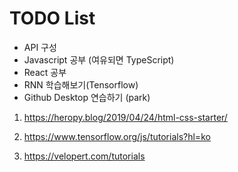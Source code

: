# TODO List

* API 구성
* Javascript 공부 (여유되면 TypeScript)
* React 공부
* RNN 학습해보기(Tensorflow)
* Github Desktop 연습하기 (park)



1. https://heropy.blog/2019/04/24/html-css-starter/

2. https://www.tensorflow.org/js/tutorials?hl=ko

3. https://velopert.com/tutorials

   


